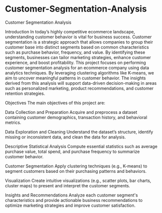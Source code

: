 # Customer-Segmentation-Analysis
Customer Segmentation Analysis

Introduction
In today’s highly competitive ecommerce landscape, understanding customer behavior is vital for business success. Customer segmentation is a strategic approach that allows companies to group their customer base into distinct segments based on common characteristics such as purchase behavior, frequency, and value. By identifying these segments, businesses can tailor marketing strategies, enhance customer experience, and boost profitability.
This project focuses on performing customer segmentation analysis for an ecommerce company using data analytics techniques. By leveraging clustering algorithms like K-means, we aim to uncover meaningful patterns in customer behavior. The insights derived from this analysis will support data-driven decision-making in areas such as personalized marketing, product recommendations, and customer retention strategies.

Objectives
The main objectives of this project are:

Data Collection and Preparation
Acquire and preprocess a dataset containing customer demographics, transaction history, and behavioral metrics.

Data Exploration and Cleaning
Understand the dataset’s structure, identify missing or inconsistent data, and clean the data for analysis.

Descriptive Statistical Analysis
Compute essential statistics such as average purchase value, total spend, and purchase frequency to summarize customer behavior.

Customer Segmentation
Apply clustering techniques (e.g., K-means) to segment customers based on their purchasing patterns and behaviors.

Visualization
Create intuitive visualizations (e.g., scatter plots, bar charts, cluster maps) to present and interpret the customer segments.

Insights and Recommendations
Analyze each customer segment's characteristics and provide actionable business recommendations to optimize marketing strategies and improve customer satisfaction.

